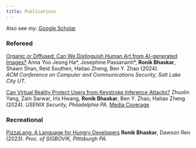 ```yaml
---
title: Publications
---
```


Also see my: [Google Scholar](https://scholar.google.com/citations?user=dqTwtegAAAAJ&hl=en&oi=ao)

### Refereed

[Organic or Diffused: Can We Distinguish Human Art from AI-generated Images?](https://arxiv.org/abs/2402.03214)
Anna Yoo Jeong Ha*, Josephine Passananti*, **Ronik Bhaskar**, Shawn Shan, Reid Southen, Haitao Zheng, Ben Y. Zhao (2024).  
*ACM Conference on Computer and Communications Security, Salt Lake City UT.*

[Can Virtual Reality Protect Users from Keystroke Inference Attacks?](https://www.usenix.org/system/files/sec23winter-prepub-116-yang-zhuolin.pdf)
Zhuolin Yang, Zain Sarwar, Iris Hwang, **Ronik Bhaskar**, Ben Y. Zhao, Haitao Zheng (2024). 
*USENIX Security, Philadelphia PA.*
[Media Coverage](https://www.newscientist.com/article/2401929-ai-can-steal-passwords-in-virtual-reality-from-avatar-hand-motions/)
<br>

### Recreational

[PizzaLang: A Language for Hungry Developers](/projects/PizzaLang.pdf) 
**Ronik Bhaskar**, Dawson Ren (2023).
*Proc. of SIGBOVIK, Pittsburgh PA.*
